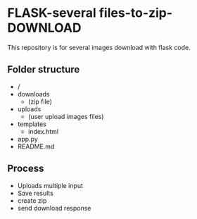 # FLASK-several files-to-zip-DOWNLOAD
This repository is for several images download with flask code. 

## Folder structure
- /
- downloads
  - (zip file)
- uploads
  - (user upload images files)
- templates
  - index.html
- app.py
- README.md

## Process
- Uploads multiple input
- Save results
- create zip
- send download response
